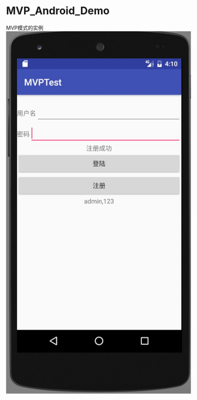 # MVP_Android_Demo
MVP模式的实例
![Image text](https://github.com/KevinSorr/MVP_Android_Demo/blob/master/mvp.png)
